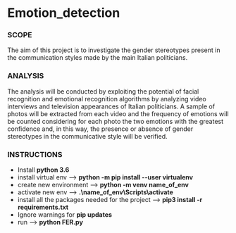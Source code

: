 # Emotion_detection

### SCOPE
The aim of this project is to investigate the gender stereotypes present in the communication styles made by the main Italian politicians.

### ANALYSIS
The analysis will be conducted by exploiting the potential of facial recognition and emotional recognition algorithms by analyzing video interviews and television appearances of Italian politicians.
A sample of photos will be extracted from each video and the frequency of emotions will be counted considering for each photo the two emotions with the greatest confidence and, in this way, the presence or absence of gender stereotypes in the communicative style will be verified.

### INSTRUCTIONS

- Install **python 3.6**
- install virtual env --> **python -m pip install --user virtualenv**
- create new environment --> **python -m venv name_of_env**
- activate new env --> **.\name_of_env\Scripts\activate**
- install all the packages needed for the project --> **pip3 install -r requirements.txt**
- Ignore warnings for **pip updates**
- run --> **python FER.py**
